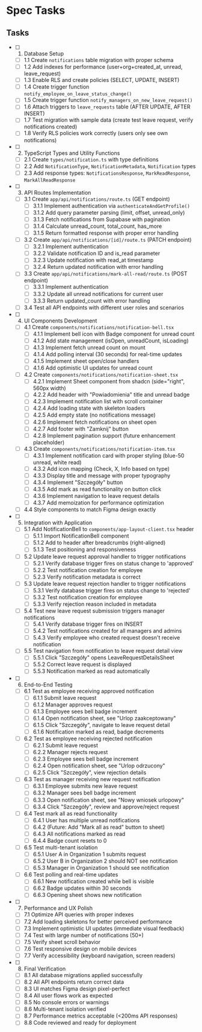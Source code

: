 # Spec Tasks

## Tasks

- [ ] 1. Database Setup
  - [ ] 1.1 Create `notifications` table migration with proper schema
  - [ ] 1.2 Add indexes for performance (user+org+created_at, unread, leave_request)
  - [ ] 1.3 Enable RLS and create policies (SELECT, UPDATE, INSERT)
  - [ ] 1.4 Create trigger function `notify_employee_on_leave_status_change()`
  - [ ] 1.5 Create trigger function `notify_managers_on_new_leave_request()`
  - [ ] 1.6 Attach triggers to `leave_requests` table (AFTER UPDATE, AFTER INSERT)
  - [ ] 1.7 Test migration with sample data (create test leave request, verify notifications created)
  - [ ] 1.8 Verify RLS policies work correctly (users only see own notifications)

- [ ] 2. TypeScript Types and Utility Functions
  - [ ] 2.1 Create `types/notification.ts` with type definitions
  - [ ] 2.2 Add `NotificationType`, `NotificationMetadata`, `Notification` types
  - [ ] 2.3 Add response types: `NotificationsResponse`, `MarkReadResponse`, `MarkAllReadResponse`

- [ ] 3. API Routes Implementation
  - [ ] 3.1 Create `app/api/notifications/route.ts` (GET endpoint)
    - [ ] 3.1.1 Implement authentication via `authenticateAndGetProfile()`
    - [ ] 3.1.2 Add query parameter parsing (limit, offset, unread_only)
    - [ ] 3.1.3 Fetch notifications from Supabase with pagination
    - [ ] 3.1.4 Calculate unread_count, total_count, has_more
    - [ ] 3.1.5 Return formatted response with proper error handling
  - [ ] 3.2 Create `app/api/notifications/[id]/route.ts` (PATCH endpoint)
    - [ ] 3.2.1 Implement authentication
    - [ ] 3.2.2 Validate notification ID and is_read parameter
    - [ ] 3.2.3 Update notification with read_at timestamp
    - [ ] 3.2.4 Return updated notification with error handling
  - [ ] 3.3 Create `app/api/notifications/mark-all-read/route.ts` (POST endpoint)
    - [ ] 3.3.1 Implement authentication
    - [ ] 3.3.2 Update all unread notifications for current user
    - [ ] 3.3.3 Return updated_count with error handling
  - [ ] 3.4 Test all API endpoints with different user roles and scenarios

- [ ] 4. UI Components Development
  - [ ] 4.1 Create `components/notifications/notification-bell.tsx`
    - [ ] 4.1.1 Implement bell icon with Badge component for unread count
    - [ ] 4.1.2 Add state management (isOpen, unreadCount, isLoading)
    - [ ] 4.1.3 Implement fetch unread count on mount
    - [ ] 4.1.4 Add polling interval (30 seconds) for real-time updates
    - [ ] 4.1.5 Implement sheet open/close handlers
    - [ ] 4.1.6 Add optimistic UI updates for unread count
  - [ ] 4.2 Create `components/notifications/notification-sheet.tsx`
    - [ ] 4.2.1 Implement Sheet component from shadcn (side="right", 560px width)
    - [ ] 4.2.2 Add header with "Powiadomienia" title and unread badge
    - [ ] 4.2.3 Implement notification list with scroll container
    - [ ] 4.2.4 Add loading state with skeleton loaders
    - [ ] 4.2.5 Add empty state (no notifications message)
    - [ ] 4.2.6 Implement fetch notifications on sheet open
    - [ ] 4.2.7 Add footer with "Zamknij" button
    - [ ] 4.2.8 Implement pagination support (future enhancement placeholder)
  - [ ] 4.3 Create `components/notifications/notification-item.tsx`
    - [ ] 4.3.1 Implement notification card with proper styling (blue-50 unread, white read)
    - [ ] 4.3.2 Add icon mapping (Check, X, Info based on type)
    - [ ] 4.3.3 Display title and message with proper typography
    - [ ] 4.3.4 Implement "Szczegóły" button
    - [ ] 4.3.5 Add mark as read functionality on button click
    - [ ] 4.3.6 Implement navigation to leave request details
    - [ ] 4.3.7 Add memoization for performance optimization
  - [ ] 4.4 Style components to match Figma design exactly

- [ ] 5. Integration with Application
  - [ ] 5.1 Add NotificationBell to `components/app-layout-client.tsx` header
    - [ ] 5.1.1 Import NotificationBell component
    - [ ] 5.1.2 Add to header after breadcrumbs (right-aligned)
    - [ ] 5.1.3 Test positioning and responsiveness
  - [ ] 5.2 Update leave request approval handler to trigger notifications
    - [ ] 5.2.1 Verify database trigger fires on status change to 'approved'
    - [ ] 5.2.2 Test notification creation for employee
    - [ ] 5.2.3 Verify notification metadata is correct
  - [ ] 5.3 Update leave request rejection handler to trigger notifications
    - [ ] 5.3.1 Verify database trigger fires on status change to 'rejected'
    - [ ] 5.3.2 Test notification creation for employee
    - [ ] 5.3.3 Verify rejection reason included in metadata
  - [ ] 5.4 Test new leave request submission triggers manager notifications
    - [ ] 5.4.1 Verify database trigger fires on INSERT
    - [ ] 5.4.2 Test notifications created for all managers and admins
    - [ ] 5.4.3 Verify employee who created request doesn't receive notification
  - [ ] 5.5 Test navigation from notification to leave request detail view
    - [ ] 5.5.1 Click "Szczegóły" opens LeaveRequestDetailsSheet
    - [ ] 5.5.2 Correct leave request is displayed
    - [ ] 5.5.3 Notification marked as read automatically

- [ ] 6. End-to-End Testing
  - [ ] 6.1 Test as employee receiving approved notification
    - [ ] 6.1.1 Submit leave request
    - [ ] 6.1.2 Manager approves request
    - [ ] 6.1.3 Employee sees bell badge increment
    - [ ] 6.1.4 Open notification sheet, see "Urlop zaakceptowany"
    - [ ] 6.1.5 Click "Szczegóły", navigate to leave request detail
    - [ ] 6.1.6 Notification marked as read, badge decrements
  - [ ] 6.2 Test as employee receiving rejected notification
    - [ ] 6.2.1 Submit leave request
    - [ ] 6.2.2 Manager rejects request
    - [ ] 6.2.3 Employee sees bell badge increment
    - [ ] 6.2.4 Open notification sheet, see "Urlop odrzucony"
    - [ ] 6.2.5 Click "Szczegóły", view rejection details
  - [ ] 6.3 Test as manager receiving new request notification
    - [ ] 6.3.1 Employee submits new leave request
    - [ ] 6.3.2 Manager sees bell badge increment
    - [ ] 6.3.3 Open notification sheet, see "Nowy wniosek urlopowy"
    - [ ] 6.3.4 Click "Szczegóły", review and approve/reject request
  - [ ] 6.4 Test mark all as read functionality
    - [ ] 6.4.1 User has multiple unread notifications
    - [ ] 6.4.2 (Future: Add "Mark all as read" button to sheet)
    - [ ] 6.4.3 All notifications marked as read
    - [ ] 6.4.4 Badge count resets to 0
  - [ ] 6.5 Test multi-tenant isolation
    - [ ] 6.5.1 User A in Organization 1 submits request
    - [ ] 6.5.2 User B in Organization 2 should NOT see notification
    - [ ] 6.5.3 Manager in Organization 1 should see notification
  - [ ] 6.6 Test polling and real-time updates
    - [ ] 6.6.1 New notification created while bell is visible
    - [ ] 6.6.2 Badge updates within 30 seconds
    - [ ] 6.6.3 Opening sheet shows new notification

- [ ] 7. Performance and UX Polish
  - [ ] 7.1 Optimize API queries with proper indexes
  - [ ] 7.2 Add loading skeletons for better perceived performance
  - [ ] 7.3 Implement optimistic UI updates (immediate visual feedback)
  - [ ] 7.4 Test with large number of notifications (50+)
  - [ ] 7.5 Verify sheet scroll behavior
  - [ ] 7.6 Test responsive design on mobile devices
  - [ ] 7.7 Verify accessibility (keyboard navigation, screen readers)

- [ ] 8. Final Verification
  - [ ] 8.1 All database migrations applied successfully
  - [ ] 8.2 All API endpoints return correct data
  - [ ] 8.3 UI matches Figma design pixel-perfect
  - [ ] 8.4 All user flows work as expected
  - [ ] 8.5 No console errors or warnings
  - [ ] 8.6 Multi-tenant isolation verified
  - [ ] 8.7 Performance metrics acceptable (<200ms API responses)
  - [ ] 8.8 Code reviewed and ready for deployment
